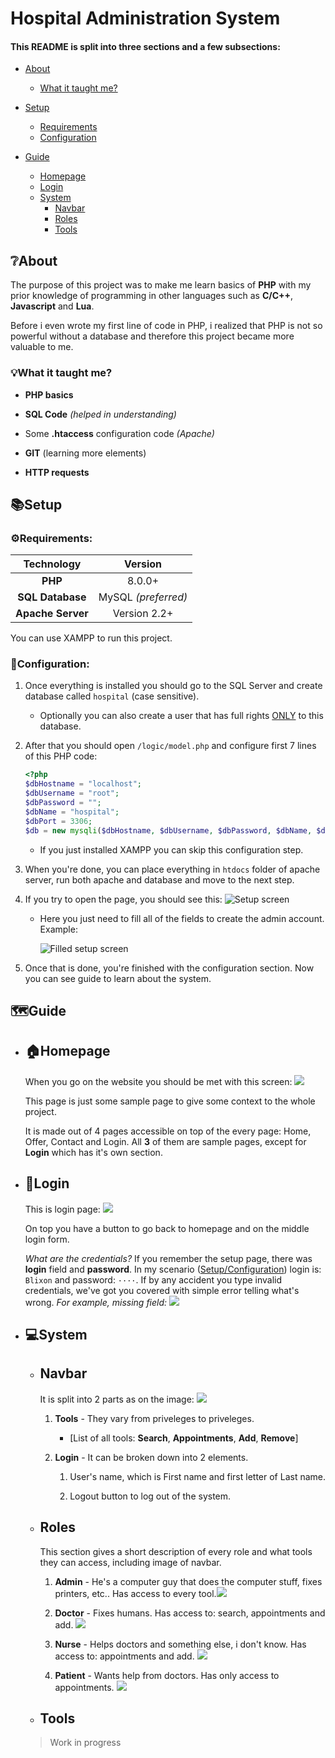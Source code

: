 # Hospital Administration System

#### This README is split into three sections and a few subsections:

- [About](#grey_questionabout)
  
  - [What it taught me?](#bulbwhat-it-taught-me)

- [Setup](#bookssetup)
  
  - [Requirements](#gearrequirements)
  - [Configuration](#wrenchconfiguration)

- [Guide](#world_mapguide)
  
  - [Homepage](#househomepage)
  - [Login](#page_facing_uplogin)
  - [System](#computersystem)
    - [Navbar](#navbar)
    - [Roles](#roles)
    - [Tools](#tools)

## :grey_question:About

The purpose of this project was to make me learn basics of **PHP** with my prior knowledge of programming in other languages such as **C/C++**, **Javascript** and **Lua**.

Before i even wrote my first line of code in PHP, i realized that PHP is not so powerful without a database and therefore this project became more valuable to me.

### :bulb:What it taught me?

- **PHP basics**

- **SQL Code** *(helped in understanding)*

- Some **.htaccess** configuration code *(Apache)*

- **GIT** (learning more elements)

- **HTTP requests**

## :books:Setup

### :gear:Requirements:

| Technology        | Version             |
|:-----------------:|:-------------------:|
| **PHP**           | 8.0.0+              |
| **SQL Database**  | MySQL *(preferred)* |
| **Apache Server** | Version 2.2+        |

You can use XAMPP to run this project.

### :wrench:Configuration:

1. Once everything is installed you should go to the SQL Server and create database called `hospital` (case sensitive).
   
   - Optionally you can also create a user that has full rights <ins>ONLY</ins> to this database.

2. After that you should open `/logic/model.php` and configure first  7 lines of this PHP code: 
   
   ```php
   <?php
   $dbHostname = "localhost";
   $dbUsername = "root";
   $dbPassword = "";
   $dbName = "hospital";
   $dbPort = 3306;
   $db = new mysqli($dbHostname, $dbUsername, $dbPassword, $dbName, $dbPort);
   ```
   
   - If you just installed XAMPP you can skip this configuration step.

3. When you're done, you can place everything in `htdocs` folder of apache server, run both apache and database and move to the next step.

4. If you try to open the page, you should see this: ![Setup screen](README/Setup.png)
   
   - Here you just need to fill all of the fields to create the admin account. Example:
     
     ![Filled setup screen](README/Filled%20Setup.png)

5. Once that is done, you're finished with the configuration section. Now you can see guide to learn about the system.

## :world_map:Guide

- ## :house:Homepage
  
  When you go on the website you should be met with this screen: ![](README/Homepage.png)
  
  This page is just some sample page to give some context to the whole project.
  
  It is made out of 4 pages accessible on top of the every page: Home, Offer, Contact and Login. All **3** of them are sample pages, except for **Login** which has it's own section.

- ## :page_facing_up:Login
  
  This is login page: ![](README/Login.png)
  
  On top you have a button to go back to homepage and on the middle login form.
  
  *What are the credentials?* If you remember the setup page, there was **login** field and **password**. In my scenario ([Setup/Configuration](#wrenchconfiguration)) login is: `Blixon` and password: <code>····</code>. If by any accident you type invalid credentials, we've got you covered with simple error telling what's wrong. *For example, missing field:* ![](README/LoginError.png)

- ## :computer:System
  
  - ## Navbar
    
    It is split into 2 parts as on the image: ![](README/Navbar.png)
    
    1. **Tools** - They vary from priveleges to priveleges.
       
       - [List of all tools: **Search**, **Appointments**, **Add**, **Remove**]
    
    2. **Login** - It can be broken down into 2 elements.
       
       1. User's name, which is First name and first letter of Last name.
       
       2. Logout button to log out of the system.
  
  - ## Roles
    
    This section gives a short description of every role and what tools they can access, including image of navbar.
    
    1. **Admin** - He's a computer guy that does the computer stuff, fixes printers, etc.. Has access to every tool.![](README/AdminNav.png)
    
    2. **Doctor** - Fixes humans. Has access to: search, appointments and add. ![](README/DoctorNav.png)
    
    3. **Nurse** - Helps doctors and something else, i don't know. Has access to: appointments and add. ![](README/NurseNav.png)
    
    4. **Patient** - Wants help from doctors. Has only access to appointments. ![](README/PatientNav.png)
  
  - ## Tools
  
  > Work in progress

